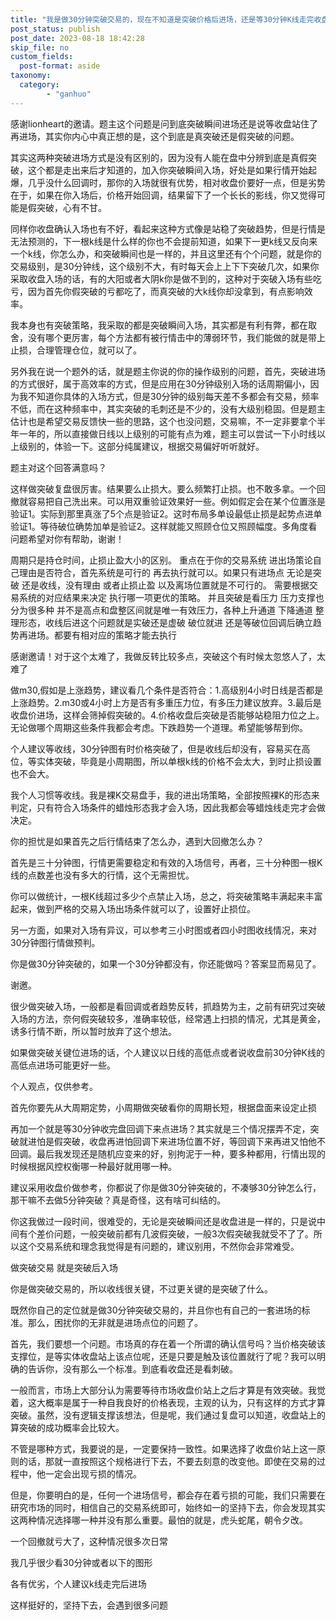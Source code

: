 ```yaml
---
title: "我是做30分钟突破交易的，现在不知道是突破价格后进场，还是等30分钟K线走完收盘价再进场，一直很困惑?"
post_status: publish
post_date: 2023-08-18 18:42:28
skip_file: no
custom_fields: 
  post-format: aside
taxonomy:
  category:
        - "ganhuo"
---
```


感谢lionheart的邀请。题主这个问题是问到底突破瞬间进场还是说等收盘站住了再进场，其实你内心中真正想的是，这个到底是真突破还是假突破的问题。

其实这两种突破进场方式是没有区别的，因为没有人能在盘中分辨到底是真假突破，这个都是走出来后才知道的，加入你突破瞬间入场，好处是如果行情开始起爆，几乎没什么回调时，那你的入场就很有优势，相对收盘价要好一点，但是劣势在于，如果在你入场后，价格开始回调，结果留下了一个长长的影线，你又觉得可能是假突破，心有不甘。

同样你收盘确认入场也有不好，看起来这种方式像是站稳了突破趋势，但是行情是无法预测的，下一根k线是什么样的你也不会提前知道，如果下一更k线又反向来一个k线，你怎么办，和突破瞬间也是一样的，并且这里还有个个问题，就是你的交易级别，是30分钟线，这个级别不大，有时每天会上上下下突破几次，如果你采取收盘入场的话，有的大阳或者大阴k你是做不到的，这种对于突破入场有些吃亏，因为首先你假突破的亏都吃了，而真突破的大k线你却没拿到，有点影响效率。

我本身也有突破策略，我采取的都是突破瞬间入场，其实都是有利有弊，都在取舍，没有哪个更厉害，每个方法都有被行情击中的薄弱环节，我们能做的就是带上止损，合理管理仓位，就可以了。

另外我在说一个题外的话，就是题主你说的你的操作级别的问题，首先，突破进场的方式很好，属于高效率的方式，但是应用在30分钟级别入场的话周期偏小，因为我不知道你具体的入场方式，但是30分钟的级别每天差不多都会有交易，频率不低，而在这种频率中，其实突破的毛刺还是不少的，没有大级别稳固。但是题主估计也是希望交易反馈快一些的思路，这个也没问题，交易嘛，不一定非要拿个半年一年的，所以直接做日线以上级别的可能有点为难，题主可以尝试一下小时线以上级别的，体验一下。这部分纯属建议，根据交易偏好听听就好。

题主对这个回答满意吗？

这样做突破复盘很厉害。结果要么止损大。要么频繁打止损。也不敢多拿。一个回撤就容易把自己洗出来。可以用双重验证效果好一些。例如假定会在某个位置涨是验证1。实际到那里真涨了5个点是验证2。这时布局多单设最低止损是起势点进单验证1。等待破位确势加单是验证2。这样就能又照顾仓位又照顾幅度。多角度看问题希望对你有帮助，谢谢！

周期只是持仓时间，止损止盈大小的区别。 重点在于你的交易系统 进出场策论自己理由是否符合，首先系统是可行的 再去执行就可以。如果只有进场点 无论是突破 还是收线，没有理由 或者止损止盈 以及离场位置就是不可行的。 需要根据交易系统的对应结果来决定 执行哪一项更优的策略。 并且突破是看压力 压力支撑也分为很多种 并不是高点和盘整区间就是唯一有效压力，各种上升通道 下降通道 整理形态，收线后进这个问题就是实破还是虚破 破位就进 还是等破位回调后确立趋势再进场。都要有相对应的策略才能去执行

感谢邀请！对于这个太难了，我做反转比较多点，突破这个有时候太忽悠人了，太难了

做m30,假如是上涨趋势，建议看几个条件是否符合：1.高级别4小时日线是否都是上涨趋势。2.m30或4小时上方是否有多重压力位，有多压力建议放弃。3.最后是收盘价进场，这样会筛掉假突破的。4.价格收盘后突破是否能够站稳阻力位之上。无论做哪个周期这些条件我都会考虑。下跌趋势一个道理。希望能够帮到你。

个人建议等收线，30分钟图有时价格突破了，但是收线后却没有，容易买在高位，等实体突破，毕竟是小周期图，所以单根k线的价格不会太大，到时止损设置也不会大。

我个人习惯等收线。我是裸K交易盘手，我的进出场策略，全部按照裸K的形态来判定，只有符合入场条件的蜡烛形态我才会入场，因此我都会等蜡烛线走完才会做决定。

你的担忧是如果首先之后行情结束了怎么办，遇到大回撤怎么办？

首先是三十分钟图，行情更需要稳定和有效的入场信号，再者，三十分种图一根K线的点数差也没有多大的行情，这个无需担忧。

你可以做统计，一根K线超过多少个点禁止入场，总之，将突破策略丰满起来丰富起来，做到严格的交易入场出场条件就可以了，设置好止损位。

另一方面，如果对入场有异议，可以参考三小时图或者四小时图收线情况，来对30分钟图行情做预判。

你是做30分钟突破的，如果一个30分钟都没有，你还能做吗？答案显而易见了。

谢邀。

很少做突破入场，一般都是看回调或者趋势反转，抓趋势为主，之前有研究过突破入场的方法，奈何假突破较多，准确率较低，经常遇上扫损的情况，尤其是黄金，诱多行情不断，所以暂时放弃了这个想法。

如果做突破关键位进场的话，个人建议以日线的高低点或者说收盘前30分钟K线的高低点进场可能更好一些。

个人观点，仅供参考。

首先你要先从大周期定势，小周期做突破看你的周期长短，根据盘面来设定止损

再加一个就是等30分钟收完盘回调下来点进场？其实就是三个情况摆弄不定，突破就进怕是假突破，收盘再进怕回调下来进场位置不好，等回调下来再进又怕他不回调。最后我发现还是随机应变来的好，别拘泥于一种，要多种都用，行情出现的时候根据风控权衡哪一种最好就用哪一种。

建议采用收盘价做参考，你都说了你是做30分钟突破的，不凑够30分钟怎么行，那干嘛不去做5分钟突破？真是奇怪，这有啥可纠结的。

你这我做过一段时间，很难受的，无论是突破瞬间还是收盘进是一样的，只是说中间有个差价问题，一般突破前都有几波假突破，一般3次假突破我就受不了了。所以这个交易系统和理念我觉得是有问题的，建议别用，不然你会非常难受。

做突破交易 就是突破后入场

你是做突破交易的，所以收线很关键，不过更关键的是突破了什么。

既然你自己的定位就是做30分钟突破交易的，并且你也有自己的一套进场的标准。那么，困扰你的无非就是进场点位的问题了。

首先，我们要想一个问题。市场真的存在着一个所谓的确认信号吗？当价格突破该支撑位，是等实体收盘站上该点位呢，还是只要是触及该位置就行了呢？我可以明确的告诉你，没有那么一个标准。到底看收盘还是看刺破。

一般而言，市场上大部分认为需要等待市场收盘价站上之后才算是有效突破。我觉着，这大概率是属于一种自我良好的价格表现，主观的认为，只有这样的方式才算突破。虽然，没有逻辑支撑该想法，但是呢，我们通过复盘可以知道，收盘站上的算突破的成功概率会比较大。

不管是哪种方式，我要说的是，一定要保持一致性。如果选择了收盘价站上这一原则的话，那就一直按照这个规格进行下去，不要去刻意的改变他。即使在交易的过程中，他一定会出现亏损的情况。

但是，你要明白的是，任何一个进场信号，都会存在着亏损的可能，我们只需要在研究市场的同时，相信自己的交易系统即可，始终如一的坚持下去，你会发现其实这两种情况选择哪一种并没有那么重要。最怕的就是，虎头蛇尾，朝令夕改。

一个回撤就亏大了，这种情况很多次日常

我几乎很少看30分钟或者以下的图形

各有优劣，个人建议k线走完后进场

这样挺好的，坚持下去，会遇到很多问题
